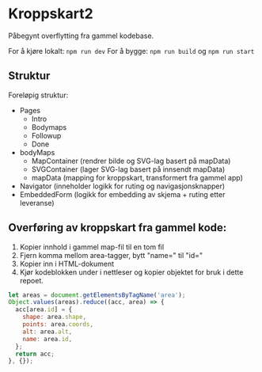 # Kroppskart2

Påbegynt overflytting fra gammel kodebase.

For å kjøre lokalt: `npm run dev`
For å bygge: `npm run build` og `npm run start`

## Struktur

Foreløpig struktur:

- Pages
  - Intro
  - Bodymaps
  - Followup
  - Done
- bodyMaps
  - MapContainer (rendrer bilde og SVG-lag basert på mapData)
  - SVGContainer (lager SVG-lag basert på innsendt mapData)
  - mapData (mapping for kroppskart, transformert fra gammel app)
- Navigator (inneholder logikk for ruting og navigasjonsknapper)
- EmbeddedForm (logikk for embedding av skjema + ruting etter leveranse)

## Overføring av kroppskart fra gammel kode:

1. Kopier innhold i gammel map-fil til en tom fil
2. Fjern komma mellom area-tagger, bytt "name=" til "id="
3. Kopier inn i HTML-dokument
4. Kjør kodeblokken under i nettleser og kopier objektet for bruk i dette repoet.

```js
let areas = document.getElementsByTagName('area');
Object.values(areas).reduce((acc, area) => {
  acc[area.id] = {
    shape: area.shape,
    points: area.coords,
    alt: area.alt,
    name: area.id,
  };
  return acc;
}, {});
```
